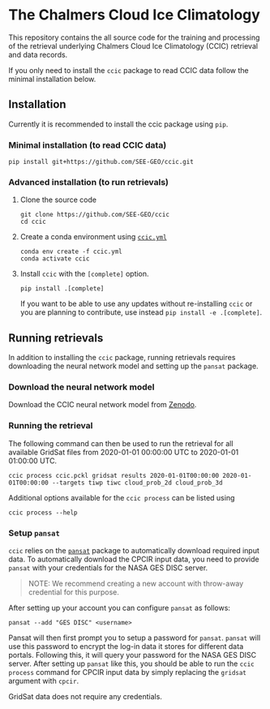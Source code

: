 # The Chalmers Cloud Ice Climatology

This repository contains the all source code for the training and
processing of the retrieval underlying Chalmers
Cloud Ice Climatology (CCIC) retrieval and data records.

If you only need to install the `ccic` package to read CCIC data follow the minimal installation below.

## Installation

Currently it is recommended to install the ccic package using `pip`.

### Minimal installation (to read CCIC data)

```shell
pip install git+https://github.com/SEE-GEO/ccic.git
```

### Advanced installation (to run retrievals)

1. Clone the source code

    ``` shell
    git clone https://github.com/SEE-GEO/ccic
    cd ccic
    ```

2. Create a conda environment using [``ccic.yml``](ccic.yml)

   ```shell
   conda env create -f ccic.yml
   conda activate ccic
   ```

3. Install ``ccic`` with the `[complete]` option.

    ``` shell
    pip install .[complete]
    ```

    If you want to be able to use any updates without re-installing ``ccic`` or you are planning to contribute, use instead `pip install -e .[complete]`.

## Running retrievals

In addition to installing the ``ccic`` package, running retrievals requires downloading the neural network model and setting up the ``pansat`` package.

### Download the neural network model

Download the CCIC neural network model from [Zenodo](https://zenodo.org/record/8277983/files/ccic.pckl?download=1).

### Running the retrieval

The following command can then be used to run the retrieval for all available GridSat files from 2020-01-01 00:00:00 UTC to 2020-01-01 01:00:00 UTC.

``` shell
ccic process ccic.pckl gridsat results 2020-01-01T00:00:00 2020-01-01T00:00:00 --targets tiwp tiwc cloud_prob_2d cloud_prob_3d 
```

Additional options available for the ``ccic process`` can be listed using


``` shell
ccic process --help
```

### Setup ``pansat``

``ccic`` relies on the [``pansat``](https://github.com/SEE-GEO/pansat) package to automatically download required input data. To automatically download the CPCIR input data, you need to provide ``pansat`` with your credentials for the NASA GES DISC server.


> NOTE: We recommend creating a new account with throw-away credential for this purpose.

After setting up your account you can configure ``pansat`` as follows:

``` shell
pansat --add "GES DISC" <username>
```

Pansat will then first prompt you to setup a password for ``pansat``. ``pansat`` will use this password to encrypt the log-in data it stores for different data portals. Following this, it will query your password for the NASA GES DISC server. After setting up ``pansat`` like this, you should be able to run the ``ccic process`` command for CPCIR input data by simply replacing the ``gridsat`` argument with ``cpcir``.

GridSat data does not require any credentials.
